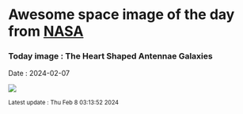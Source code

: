 
# Awesome space image of the day from [NASA](https://api.nasa.gov/)

### Today image : The Heart Shaped Antennae Galaxies
Date : 2024-02-07

![](https://apod.nasa.gov/apod/image/2402/Antennae_Biggs_960.jpg)

<small>Latest update : Thu Feb  8 03:13:52 2024</small>
        